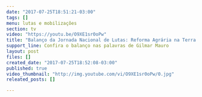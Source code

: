 ```yaml
---
date: "2017-07-25T18:51:21-03:00"
tags: []
menu: lutas e mobilizações
section: tv
video: "https://youtu.be/O9XE1sr0oPw"
title: "Balanço da Jornada Nacional de Lutas: Reforma Agrária na Terra dos Corruptos! "
support_line: Confira o balanço nas palavras de Gilmar Mauro
layout: post
files: []
created_date: "2017-07-25T18:52:08-03:00"
published: true
video_thumbnail: "http://img.youtube.com/vi/O9XE1sr0oPw/0.jpg"
releated_posts: []

---
```

